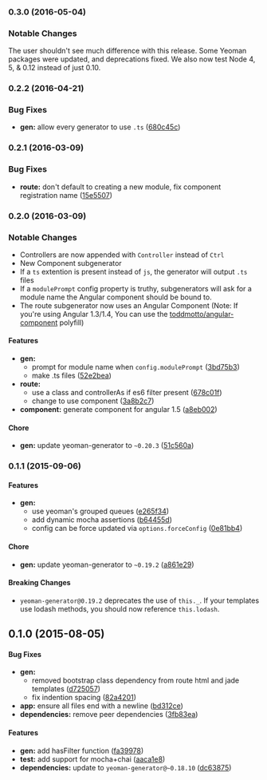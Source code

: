 <a name="0.3.0"></a>
### 0.3.0 (2016-05-04)


### Notable Changes

The user shouldn't see much difference with this release. Some Yeoman packages were updated, and deprecations fixed. We also now test Node 4, 5, & 0.12 instead of just 0.10.


<a name="0.2.2"></a>
### 0.2.2 (2016-04-21)


### Bug Fixes

* **gen:** allow every generator to use `.ts` ([680c45c](https://github.com/DaftMonk/generator-ng-component/commit/680c45c))


<a name="0.2.1"></a>
### 0.2.1 (2016-03-09)


### Bug Fixes

* **route:** don't default to creating a new module, fix component registration name ([15e5507](https://github.com/DaftMonk/generator-ng-component/commit/15e5507))


<a name="0.2.0"></a>
### 0.2.0 (2016-03-09)


### Notable Changes

* Controllers are now appended with `Controller` instead of `Ctrl`
* New Component subgenerator
* If a `ts` extention is present instead of `js`, the generator will output `.ts` files
* If a `modulePrompt` config property is truthy, subgenerators will ask for a module name the Angular component should be bound to.
* The route subgenerator now uses an Angular Component (Note: If you're using Angular 1.3/1.4, You can use the [toddmotto/angular-component](https://github.com/toddmotto/angular-component) polyfill)


#### Features

* **gen:**
  * prompt for module name when `config.modulePrompt` ([3bd75b3](https://github.com/DaftMonk/generator-ng-component/commit/3bd75b3))
  * make .ts files ([52e2bea](https://github.com/DaftMonk/generator-ng-component/commit/52e2bea))
* **route:**
  * use a class and controllerAs if es6 filter present ([678c01f](https://github.com/DaftMonk/generator-ng-component/commit/678c01f))
  * change to use component ([3a8b2c7](https://github.com/DaftMonk/generator-ng-component/commit/3a8b2c7))
* **component:** generate component for angular 1.5 ([a8eb002](https://github.com/DaftMonk/generator-ng-component/commit/a8eb002))

#### Chore

* **gen:** update yeoman-generator to `~0.20.3` ([51c560a](https://github.com/DaftMonk/generator-ng-component/commit/51c560a))


<a name="0.1.1"></a>
### 0.1.1 (2015-09-06)


#### Features

* **gen:**
  * use yeoman's grouped queues ([e265f34](https://github.com/DaftMonk/generator-ng-component/commit/e265f34f74cf74d19d70c1baa7e67665fc7e3545))
  * add dynamic mocha assertions ([b64455d](https://github.com/DaftMonk/generator-ng-component/commit/b64455d62c00b3cb6134c9a35538dab74d6d452b))
  * config can be force updated via `options.forceConfig` ([0e81bb4](https://github.com/DaftMonk/generator-ng-component/commit/0e81bb47b56280d94cc45a784c81f2ee8113e9e6))

#### Chore

* **gen:** update yeoman-generator to `~0.19.2` ([a861e29](https://github.com/DaftMonk/generator-ng-component/commit/a861e292a6aa5d4c5980a6c31f82fec6ae7850c9))

#### Breaking Changes

* `yeoman-generator@0.19.2` deprecates the use of `this._`. If your templates use lodash methods, you should now reference `this.lodash`.


<a name="0.1.0"></a>
## 0.1.0 (2015-08-05)


#### Bug Fixes

* **gen:**
  * removed bootstrap class dependency from route html and jade templates ([d725057](https://github.com/DaftMonk/generator-ng-component/commit/d725057006c7b8785ada77bf340bc6bf48c12c41))
  * fix indention spacing ([82a4201](https://github.com/DaftMonk/generator-ng-component/commit/82a420173a5c43d1829f96551f627fcaa81cd4b1))
* **app:** ensure all files end with a newline ([bd312ce](https://github.com/DaftMonk/generator-ng-component/commit/bd312ce1366e74d2d208dffca8232cc051ec1664))
* **dependencies:** remove peer dependencies ([3fb83ea](https://github.com/DaftMonk/generator-ng-component/commit/3fb83ea9bb31266f2b1721469c6b9d50ab5f52bb))

#### Features

* **gen:** add hasFilter function ([fa39978](https://github.com/DaftMonk/generator-ng-component/commit/fa399784dfac16ee742b62bd9299c9c7bcccc125))
* **test:** add support for mocha+chai ([aaca1e8](https://github.com/DaftMonk/generator-ng-component/commit/aaca1e83c916cae84079cd2e24dddbc5d4bee360))
* **dependencies:** update to `yeoman-generator@~0.18.10` ([dc63875](https://github.com/DaftMonk/generator-ng-component/commit/dc63875965a95bf0604d627e953dea4b6784fe5a))
